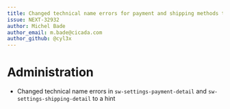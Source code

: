 ```yaml
---
title: Changed technical name errors for payment and shipping methods to a hint
issue: NEXT-32932
author: Michel Bade
author_email: m.bade@cicada.com
author_github: @cyl3x
---
```

# Administration
* Changed technical name errors in `sw-settings-payment-detail` and `sw-settings-shipping-detail` to a hint
